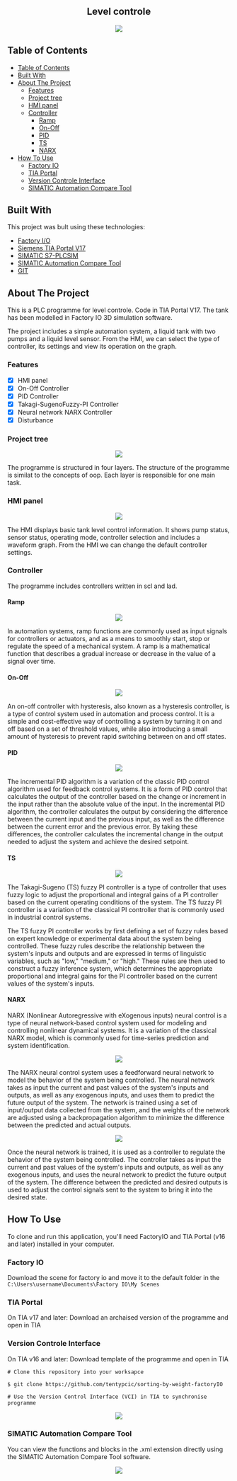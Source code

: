 <h2 align="center">Level controle</h2>
<p align="center"><img src="Documentation\level-controle.gif"></p>

## Table of Contents
- [Table of Contents](#table-of-contents)
- [Built With](#built-with)
- [About The Project](#about-the-project)
  - [Features](#features)
  - [Project tree](#project-tree)
  - [HMI panel](#hmi-panel)
  - [Controller](#controller)
    - [Ramp](#ramp)
    - [On-Off](#on-off)
    - [PID](#pid)
    - [TS](#ts)
    - [NARX](#narx)
- [How To Use](#how-to-use)
  - [Factory IO](#factory-io)
  - [TIA Portal](#tia-portal)
  - [Version Controle Interface](#version-controle-interface)
  - [SIMATIC Automation Compare Tool](#simatic-automation-compare-tool)

## Built With
This project was bult using these technologies:
 - [Factory I/O](https://factoryio.com/)
 - [ Siemens TIA Portal V17](https://support.industry.siemens.com/cs/document/109784440/simatic-step-7-incl-safety-s7-plcsim-and-wincc-v17-trial-download?dti=0&lc=en-PL) 
 - [SIMATIC S7-PLCSIM](https://support.industry.siemens.com/cs/document/109795016/simatic-s7-plcsim-advanced-v4-0-trial-download?dti=0&lc=en-PL)
 - [SIMATIC Automation Compare Tool](https://support.industry.siemens.com/cs/document/109797235/simatic-automation-compare-tool-?dti=0&lc=en-DO) 
 - [GIT](https://git-scm.com/)
 
 ## About The Project

This is a PLC programme for level controle.
Code in TIA Portal V17. The tank has been modelled in Factory IO 3D simulation software.

The project includes a simple automation system, a liquid tank with two pumps and a liquid level sensor. From the HMI, we can select the type of controller, its settings and view its operation on the graph.

### Features

 - [x] HMI panel
 - [x] On-Off Controller
 - [x] PID Controller
 - [x] Takagi-SugenoFuzzy-PI Controller
 - [x] Neural network NARX Controller
 - [x] Disturbance

### Project tree
<p align="center"><img src="Documentation\project_tree.png"></p>

The programme is structured in four layers. The structure of the programme is similat to the concepts of oop. Each layer is responsible for one main task.

### HMI panel
<p align="center"><img src="Documentation\hmi_panel.gif"></p>

The HMI displays basic tank level control information. It shows pump status, sensor status, operating mode, controller selection and includes a waveform graph. From the HMI we can change the default controller settings.

### Controller

The programme includes controllers written in scl and lad.

#### Ramp
<p align="center"><img src="Documentation\ramp.png"></p>

In automation systems, ramp functions are commonly used as input signals for controllers or actuators, and as a means to smoothly start, stop or regulate the speed of a mechanical system. A ramp is a mathematical function that describes a gradual increase or decrease in the value of a signal over time.

#### On-Off
<p align="center"><img src="Documentation\on-off.png"></p>

An on-off controller with hysteresis, also known as a hysteresis controller, is a type of control system used in automation and process control. It is a simple and cost-effective way of controlling a system by turning it on and off based on a set of threshold values, while also introducing a small amount of hysteresis to prevent rapid switching between on and off states.

#### PID
<p align="center"><img src="Documentation\pid.png"></p>

The incremental PID algorithm is a variation of the classic PID control algorithm used for feedback control systems. It is a form of PID control that calculates the output of the controller based on the change or increment in the input rather than the absolute value of the input. In the incremental PID algorithm, the controller calculates the output by considering the difference between the current input and the previous input, as well as the difference between the current error and the previous error. By taking these differences, the controller calculates the incremental change in the output needed to adjust the system and achieve the desired setpoint.

#### TS
<p align="center"><img src="Documentation\tsk.png"></p>

The Takagi-Sugeno (TS) fuzzy PI controller is a type of controller that uses fuzzy logic to adjust the proportional and integral gains of a PI controller based on the current operating conditions of the system. The TS fuzzy PI controller is a variation of the classical PI controller that is commonly used in industrial control systems.

The TS fuzzy PI controller works by first defining a set of fuzzy rules based on expert knowledge or experimental data about the system being controlled. These fuzzy rules describe the relationship between the system's inputs and outputs and are expressed in terms of linguistic variables, such as "low," "medium," or "high." These rules are then used to construct a fuzzy inference system, which determines the appropriate proportional and integral gains for the PI controller based on the current values of the system's inputs.

#### NARX

NARX (Nonlinear Autoregressive with eXogenous inputs) neural control is a type of neural network-based control system used for modeling and controlling nonlinear dynamical systems. It is a variation of the classical NARX model, which is commonly used for time-series prediction and system identification.

<p align="center"><img src="Documentation\narx.png"></p>

The NARX neural control system uses a feedforward neural network to model the behavior of the system being controlled. The neural network takes as input the current and past values of the system's inputs and outputs, as well as any exogenous inputs, and uses them to predict the future output of the system. The network is trained using a set of input/output data collected from the system, and the weights of the network are adjusted using a backpropagation algorithm to minimize the difference between the predicted and actual outputs.

<p align="center"><img src="Documentation\imc+pid.png"></p>

Once the neural network is trained, it is used as a controller to regulate the behavior of the system being controlled. The controller takes as input the current and past values of the system's inputs and outputs, as well as any exogenous inputs, and uses the neural network to predict the future output of the system. The difference between the predicted and desired outputs is used to adjust the control signals sent to the system to bring it into the desired state.

## How To Use

To clone and run this application, you'll need FactoryIO and TIA Portal (v16 and later) installed in your computer. 

### Factory IO

Download the scene for factory io and move it to the default folder in the `C:\Users\username\Documents\Factory IO\My Scenes`

### TIA Portal

On TIA v17 and later: 
Download an archaised version of the programme and open in TIA

### Version Controle Interface

On TIA v16 and later:
 Download template of the programme and open in TIA
 
    # Clone this repository into your worksapce
    
    $ git clone https://github.com/tentypcic/sorting-by-weight-factoryIO
    
    # Use the Version Control Interface (VCI) in TIA to synchronise programme

<p align="center">
  <img src="https://www.dmcinfo.com/Portals/0/Siemens-VCI-image-2.png">
</p>

### SIMATIC Automation Compare Tool
You can view the functions and blocks in the .xml extension directly using the SIMATIC Automation Compare Tool software.

<p align="center">
  <img src="https://github.com/tentypcic/sorting-by-weight-factoryIO/blob/main/Documantation/act.png?raw=true">
</p>
